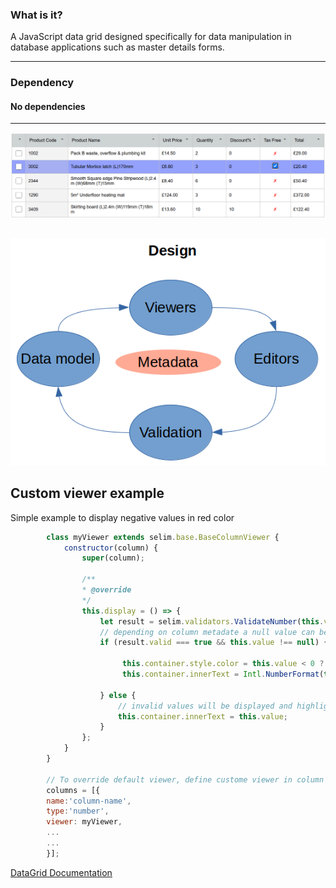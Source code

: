  ### What is it?
 
  A JavaScript data grid designed specifically for data manipulation in database applications such as master details forms.

----
### Dependency
#### No dependencies

***

![Grid](https://github.com/YaserFarghaly/Javascript-Data-Grid/blob/main/other/demo-1.png "DataGrid attached to document body")


## 

![Grid](https://github.com/YaserFarghaly/Javascript-Data-Grid/blob/main/other/design.png "DataGrid design")

## Custom viewer example
Simple example to display negative values in red color

```javascript
        class myViewer extends selim.base.BaseColumnViewer {
            constructor(column) {
                super(column); 
                
                /** 
                * @override 
                */
                this.display = () => {
                    let result = selim.validators.ValidateNumber(this.value,column);
                    // depending on column metadate a null value can be valid value if the column is not required
                    if (result.valid === true && this.value !== null) {
                       
                         this.container.style.color = this.value < 0 ? 'red':'inherit';
                         this.container.innerText = Intl.NumberFormat(this.locale, this.options).format(this.value);
                        
                    } else {
                        // invalid values will be displayed and highlighted
                        this.container.innerText = this.value;
                    }
                };
            }
        }
        
        // To override default viewer, define custome viewer in column metadata
        columns = [{
        name:'column-name',
        type:'number',
        viewer: myViewer,
        ...
        ...
        }];
```


[DataGrid Documentation](https://github.com/YaserFarghaly/Javascript-Data-Grid/wiki "Documentation link")


